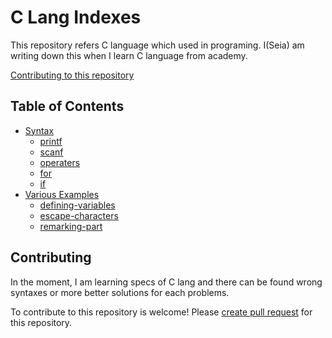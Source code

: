 # C Lang Indexes
This repository refers C language which used in programing.
I(Seia) am writing down this when I learn C language from academy.

[Contributing to this repository](#contributing)

## Table of Contents

- [Syntax](/syntax)
  - [printf](/syntax/printf.cpp)
  - [scanf](/syntax/scanf.cpp)
  - [operaters](/syntax/operaters.cpp)
  - [for](/syntax/for.cpp)
  - [if](/syntax/if.cpp)
- [Various Examples](/various-examples)
  - [defining-variables](/various-examples/defining-variables.cpp)
  - [escape-characters](/various-examples/escape-characters.cpp)
  - [remarking-part](/various-examples/remarking-part.cpp)

## Contributing

In the moment, I am learning specs of C lang and there can be found wrong syntaxes or more better solutions for each problems.

To contribute to this repository is welcome!
Please [create pull request](/pulls) for this repository.
